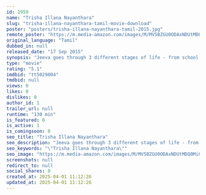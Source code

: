 ```yaml
---
id: 1959
name: "Trisha Illana Nayanthara"
slug: "trisha-illana-nayanthara-tamil-movie-download"
poster: "posters/trisha-illana-nayanthara-tamil-2015.jpg"
remote_poster: "https://m.media-amazon.com/images/M/MV5BZGU0ODAxNDUtMDQ0Mi00MjhlLWFjZDYtYzMwMjFlNTI4OTA2XkEyXkFqcGdeQXVyMTEzNzg0Mjkx._V1_SX300.jpg"
original_language: "Tamil"
dubbed_in: null
released_date: "17 Sep 2015"
synopsis: "Jeeva goes through 3 different stages of life - from school, to college and career. It talks about the views of youth on love. The story underlines the importance of not giving up hope after a break-up."
type: "movie"
rating: "5.1"
imdbid: "tt5029004"
tmdbid: null
views: 0
likes: 0
dislikes: 0
author_id: 1
trailer_url: null
runtime: "130 min"
is_featured: 0
is_active: 1
is_comingsoon: 0
seo_title: "Trisha Illana Nayanthara"
seo_description: "Jeeva goes through 3 different stages of life - from school, to college and career. It talks about the views of youth on love. The story underlines the importance of not giving up hope after a break-up."
seo_keywords: "\"Trisha Illana Nayanthara\""
seo_image: "https://m.media-amazon.com/images/M/MV5BZGU0ODAxNDUtMDQ0Mi00MjhlLWFjZDYtYzMwMjFlNTI4OTA2XkEyXkFqcGdeQXVyMTEzNzg0Mjkx._V1_SX300.jpg"
screenshots: null
redirect_to: null
social_shares: 0
created_at: 2025-04-01 11:12:26
updated_at: 2025-04-01 11:12:26
---
```


